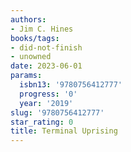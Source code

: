 ```yaml
---
authors:
- Jim C. Hines
books/tags:
- did-not-finish
- unowned
date: 2023-06-01
params:
  isbn13: '9780756412777'
  progress: '0'
  year: '2019'
slug: '9780756412777'
star_rating: 0
title: Terminal Uprising
---
```


<!--more-->